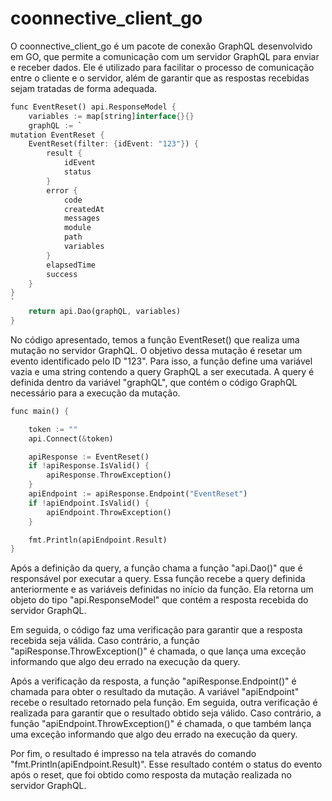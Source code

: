 # coonnective_client_go

O coonnective_client_go é um pacote de conexão GraphQL desenvolvido em GO, que permite a comunicação com um servidor GraphQL para enviar e receber dados. Ele é utilizado para facilitar o processo de comunicação entre o cliente e o servidor, além de garantir que as respostas recebidas sejam tratadas de forma adequada.

```dart
func EventReset() api.ResponseModel {
	variables := map[string]interface{}{}
	graphQL := `
mutation EventReset {
	EventReset(filter: {idEvent: "123"}) {
		result {
			idEvent
			status
		}
		error {
			code
			createdAt
			messages
			module
			path
			variables
		}
		elapsedTime
		success
	}
}
`
	return api.Dao(graphQL, variables)
}
```
No código apresentado, temos a função EventReset() que realiza uma mutação no servidor GraphQL. O objetivo dessa mutação é resetar um evento identificado pelo ID "123". Para isso, a função define uma variável vazia e uma string contendo a query GraphQL a ser executada. A query é definida dentro da variável "graphQL", que contém o código GraphQL necessário para a execução da mutação.

```dart
func main() {

	token := ""
	api.Connect(&token)

	apiResponse := EventReset()
	if !apiResponse.IsValid() {
		apiResponse.ThrowException()
	}
	apiEndpoint := apiResponse.Endpoint("EventReset")
	if !apiEndpoint.IsValid() {
		apiEndpoint.ThrowException()
	}

	fmt.Println(apiEndpoint.Result)
}
```
Após a definição da query, a função chama a função "api.Dao()" que é responsável por executar a query. Essa função recebe a query definida anteriormente e as variáveis definidas no início da função. Ela retorna um objeto do tipo "api.ResponseModel" que contém a resposta recebida do servidor GraphQL.

Em seguida, o código faz uma verificação para garantir que a resposta recebida seja válida. Caso contrário, a função "apiResponse.ThrowException()" é chamada, o que lança uma exceção informando que algo deu errado na execução da query.

Após a verificação da resposta, a função "apiResponse.Endpoint()" é chamada para obter o resultado da mutação. A variável "apiEndpoint" recebe o resultado retornado pela função. Em seguida, outra verificação é realizada para garantir que o resultado obtido seja válido. Caso contrário, a função "apiEndpoint.ThrowException()" é chamada, o que também lança uma exceção informando que algo deu errado na execução da query.

Por fim, o resultado é impresso na tela através do comando "fmt.Println(apiEndpoint.Result)". Esse resultado contém o status do evento após o reset, que foi obtido como resposta da mutação realizada no servidor GraphQL.